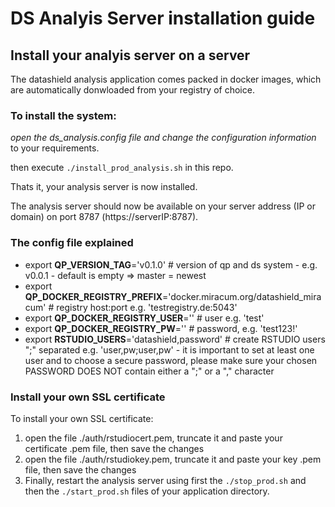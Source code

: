 # DS Analyis Server installation guide

## Install your analyis server on a server

The datashield analysis application comes packed in docker images, which are automatically donwloaded from your registry of choice.

### To install the system:

*open the ds_analysis.config file and change the configuration information* to your requirements.

then execute `./install_prod_analysis.sh` in this repo.

Thats it, your analysis server is now installed.

The analysis server should now be available on your server address (IP or domain) on port 8787 (https://serverIP:8787).

### The config file explained

- export **QP_VERSION_TAG**='v0.1.0' # version of qp and ds system - e.g. v0.0.1 - default is empty => master = newest
- export **QP_DOCKER_REGISTRY_PREFIX**='docker.miracum.org/datashield_miracum' # registry host:port  e.g. 'testregistry.de:5043'
- export **QP_DOCKER_REGISTRY_USER**='' # user e.g. 'test'
- export **QP_DOCKER_REGISTRY_PW**=''  #  password, e.g. 'test123!'
- export **RSTUDIO_USERS**='datashield,password' # create RSTUDIO users ";" separated e.g. 'user,pw;user,pw' - it is important to set at least one user and to choose a secure password, please make sure your chosen PASSWORD DOES NOT contain either a ";" or a "," character

### Install your own SSL certificate

To install your own SSL certificate: 
1. open the file ./auth/rstudiocert.pem, truncate it and paste your certificate .pem file, then save the changes 
2. open the file ./auth/rstudiokey.pem, truncate it and paste your key .pem file, then save the changes 
3. Finally, restart the analysis server using first the `./stop_prod.sh` and then the `./start_prod.sh` files of your application directory.

